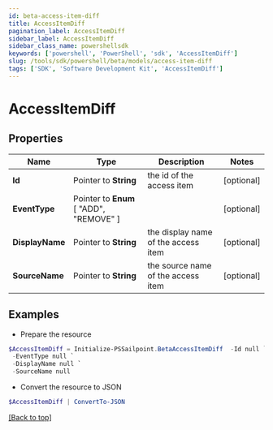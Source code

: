 ```yaml
---
id: beta-access-item-diff
title: AccessItemDiff
pagination_label: AccessItemDiff
sidebar_label: AccessItemDiff
sidebar_class_name: powershellsdk
keywords: ['powershell', 'PowerShell', 'sdk', 'AccessItemDiff'] 
slug: /tools/sdk/powershell/beta/models/access-item-diff
tags: ['SDK', 'Software Development Kit', 'AccessItemDiff']
---
```



# AccessItemDiff

## Properties

Name | Type | Description | Notes
------------ | ------------- | ------------- | -------------
**Id** |  Pointer to **String** | the id of the access item | [optional] 
**EventType** |  Pointer to  **Enum** [  "ADD",    "REMOVE" ] |  | [optional] 
**DisplayName** |  Pointer to **String** | the display name of the access item | [optional] 
**SourceName** |  Pointer to **String** | the source name of the access item | [optional] 

## Examples

- Prepare the resource
```powershell
$AccessItemDiff = Initialize-PSSailpoint.BetaAccessItemDiff  -Id null `
 -EventType null `
 -DisplayName null `
 -SourceName null
```

- Convert the resource to JSON
```powershell
$AccessItemDiff | ConvertTo-JSON
```


[[Back to top]](#) 

